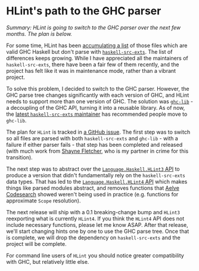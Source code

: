 # HLint's path to the GHC parser

_Summary: HLint is going to switch to the GHC parser over the next few months. The plan is below._

For some time, HLint has been [accumulating a list](https://github.com/ndmitchell/hlint/issues?q=is%3Aissue+is%3Aopen+label%3Adepends-on-HSE) of those files which are valid GHC Haskell but don't parse with [`haskell-src-exts`](https://hackage.haskell.org/package/haskell-src-exts). The list of differences keeps growing. While I have appreciated all the maintainers of `haskell-src-exts`, there have been a fair few of them recently, and the project has felt like it was in maintenance mode, rather than a vibrant project.

To solve this problem, I decided to switch to the GHC parser. However, the GHC parse tree changes significantly with each version of GHC, and HLint needs to support more than one version of GHC. The solution was [`ghc-lib`](https://neilmitchell.blogspot.com/2019/02/announcing-ghc-lib.html) - a decoupling of the GHC API, turning it into a reusable library. As of now, the [latest `haskell-src-exts` maintainer](https://mail.haskell.org/pipermail/haskell-cafe/2019-May/131166.html) has recommended people move to `ghc-lib`.

The plan for `HLint` is tracked in [a GitHub issue](https://github.com/ndmitchell/hlint/issues/645). The first step was to switch so all files are parsed with both `haskell-src-exts` and `ghc-lib` - with a failure if either parser fails - that step has been completed and released (with much work from [Shayne Fletcher](https://blog.shaynefletcher.org/), who is my partner in crime for this transition).

The next step was to abstract over the [`Language.Haskell.HLint3` API](https://hackage.haskell.org/package/hlint-2.1.24/docs/Language-Haskell-HLint3.html) to produce a version that didn't fundamentally rely on the `haskell-src-exts` data types. That has led to the [`Language.Haskell.HLint4` API](https://hackage.haskell.org/package/hlint-2.1.24/docs/Language-Haskell-HLint4.html) which makes things like parsed modules abstract, and removes functions that [Aelve Codesearch](https://codesearch.aelve.com/haskell) showed weren't being used in practice (e.g. functions for approximate `Scope` resolution).

The next release will ship with a 0.1 breaking-change bump and `HLint3` reexporting what is currently `HLint4`. If you think the `HLint4` API does not include necessary functions, please let me know ASAP. After that release, we'll start changing hints one by one to use the GHC parse tree. Once that is complete, we will drop the dependency on `haskell-src-exts` and the project will be complete.

For command line users of `HLint` you should notice greater compatibility with GHC, but relatively little else.
